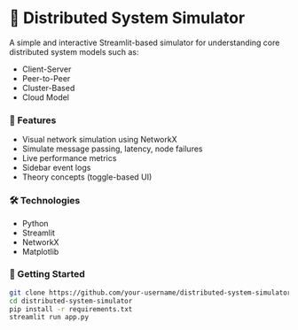 # 📡 Distributed System Simulator

A simple and interactive Streamlit-based simulator for understanding core distributed system models such as:

- Client-Server
- Peer-to-Peer
- Cluster-Based
- Cloud Model

### 🧪 Features
- Visual network simulation using NetworkX
- Simulate message passing, latency, node failures
- Live performance metrics
- Sidebar event logs
- Theory concepts (toggle-based UI)

### 🛠️ Technologies
- Python
- Streamlit
- NetworkX
- Matplotlib

### 🚀 Getting Started

```bash
git clone https://github.com/your-username/distributed-system-simulator.git
cd distributed-system-simulator
pip install -r requirements.txt
streamlit run app.py
